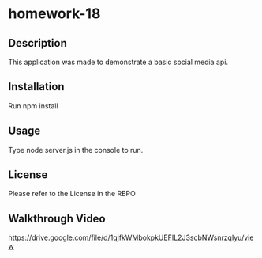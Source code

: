 # homework-18

## Description

This application was made to demonstrate a basic social media api.

## Installation

Run npm install

## Usage

Type node server.js in the console to run.

## License

Please refer to the License in the REPO

## Walkthrough Video

https://drive.google.com/file/d/1qjfkWMbokpkUEFIL2J3scbNWsnrzqIyu/view 